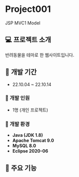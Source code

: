 # Project001
JSP MVC1 Model

## :computer: 프로젝트 소개
반려동물을 테마로 한 웹사이트입니다.

## :date: 개발 기간
* 22.10.04 ~ 22.10.14

### :couple: 개발 인원
* 1명 (개인 프로젝트)

### :low_brightness: 개발 환경
- **Java (JDK 1.8)**
- **Apache Tomcat 9.0**
- **MySQL 8.0**
- **Eclipse 2020-06**

## :pushpin: 주요 기능
